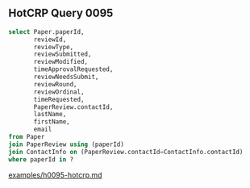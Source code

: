
## HotCRP Query 0095
```sql
select Paper.paperId,
       reviewId,
       reviewType,
       reviewSubmitted,
       reviewModified,
       timeApprovalRequested,
       reviewNeedsSubmit,
       reviewRound,
       reviewOrdinal,
       timeRequested,
       PaperReview.contactId,
       lastName,
       firstName,
       email
from Paper
join PaperReview using (paperId)
join ContactInfo on (PaperReview.contactId=ContactInfo.contactId)
where paperId in ?
```
[examples/h0095-hotcrp.md](/examples/h0095-hotcrp.md)